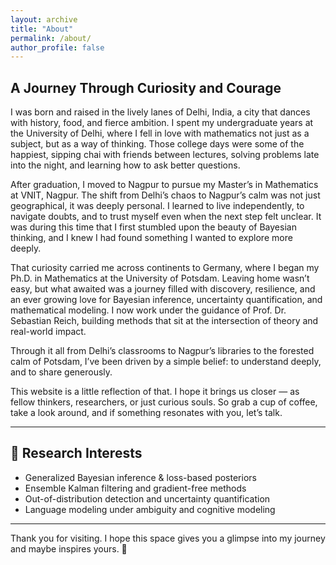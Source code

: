 ```yaml
---
layout: archive
title: "About"
permalink: /about/
author_profile: false
---
```


## A Journey Through Curiosity and Courage

I was born and raised in the lively lanes of Delhi, India, a city that dances with history, food, and fierce ambition. I spent my undergraduate years at the University of Delhi, where I fell in love with mathematics not just as a subject, but as a way of thinking. Those college days were some of the happiest, sipping chai with friends between lectures, solving problems late into the night, and learning how to ask better questions.

After graduation, I moved to Nagpur to pursue my Master’s in Mathematics at VNIT, Nagpur. The shift from Delhi’s chaos to Nagpur’s calm was not just geographical, it was deeply personal. I learned to live independently, to navigate doubts, and to trust myself even when the next step felt unclear. It was during this time that I first stumbled upon the beauty of Bayesian thinking, and I knew I had found something I wanted to explore more deeply.

That curiosity carried me across continents to Germany, where I began my Ph.D. in Mathematics at the University of Potsdam. Leaving home wasn’t easy, but what awaited was a journey filled with discovery, resilience, and an ever growing love for Bayesian inference, uncertainty quantification, and mathematical modeling. I now work under the guidance of Prof. Dr. Sebastian Reich, building methods that sit at the intersection of theory and real-world impact.

Through it all from Delhi’s classrooms to Nagpur’s libraries to the forested calm of Potsdam, I’ve been driven by a simple belief: to understand deeply, and to share generously.

This website is a little reflection of that. I hope it brings us closer — as fellow thinkers, researchers, or just curious souls. So grab a cup of coffee, take a look around, and if something resonates with you, let’s talk.

---

## 🔬 Research Interests

- Generalized Bayesian inference & loss-based posteriors  
- Ensemble Kalman filtering and gradient-free methods  
- Out-of-distribution detection and uncertainty quantification  
- Language modeling under ambiguity and cognitive modeling

---
Thank you for visiting. I hope this space gives you a glimpse into my journey and maybe inspires yours. 🌱
